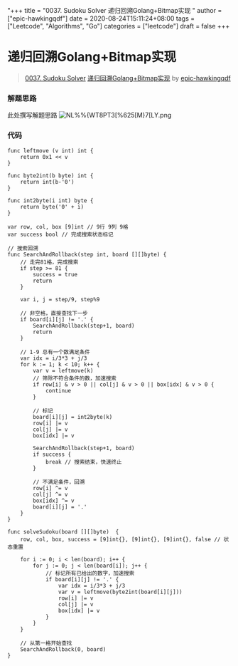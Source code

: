 "+++
title = "0037. Sudoku Solver 递归回溯Golang+Bitmap实现 "
author = ["epic-hawkingqdf"]
date = 2020-08-24T15:11:24+08:00
tags = ["Leetcode", "Algorithms", "Go"]
categories = ["leetcode"]
draft = false
+++

# 递归回溯Golang+Bitmap实现

> [0037. Sudoku Solver](https://leetcode-cn.com/problems/sudoku-solver/)
> [递归回溯Golang+Bitmap实现](https://leetcode-cn.com/problems/sudoku-solver/solution/di-gui-hui-su-golangbitmapshi-xian-by-epic-hawking/) by [epic-hawkingqdf](https://leetcode-cn.com/u/epic-hawkingqdf/)

### 解题思路
此处撰写解题思路
![NL%%{WT8PT3\[%625\[M}7\[LY.png](https://pic.leetcode-cn.com/1598281875-buNuLx-NL%25%25%7BWT8PT3%5B%25625%5BM%7D7%5BLY.png)

### 代码

```golang
func leftmove (v int) int {
    return 0x1 << v
}

func byte2int(b byte) int {
    return int(b-'0')
}

func int2byte(i int) byte {
    return byte('0' + i)
}

var row, col, box [9]int // 9行 9列 9格
var success bool // 完成搜索状态标记

// 搜索回溯
func SearchAndRollback(step int, board [][]byte) {
    // 走完81格，完成搜索
    if step >= 81 {
        success = true
        return
    }

    var i, j = step/9, step%9

    // 非空格，直接查找下一步
    if board[i][j] != '.' {
        SearchAndRollback(step+1, board)
        return
    }

    // 1-9 总有一个数满足条件
    var idx = i/3*3 + j/3
    for k := 1; k < 10; k++ {
        var v = leftmove(k)
        // 筛除不符合条件的数，加速搜索
        if row[i] & v > 0 || col[j] & v > 0 || box[idx] & v > 0 {
            continue
        }

        // 标记
        board[i][j] = int2byte(k)
        row[i] |= v
        col[j] |= v
        box[idx] |= v

        SearchAndRollback(step+1, board)
        if success {
            break // 搜索结束，快速终止
        }

        // 不满足条件，回溯
        row[i] ^= v
        col[j] ^= v
        box[idx] ^= v
        board[i][j] = '.'
    }
}

func solveSudoku(board [][]byte)  {
    row, col, box, success = [9]int{}, [9]int{}, [9]int{}, false // 状态重置

    for i := 0; i < len(board); i++ {
        for j := 0; j < len(board[i]); j++ {
            // 标记所有已给出的数字，加速搜索
            if board[i][j] != '.' {
                var idx = i/3*3 + j/3
                var v = leftmove(byte2int(board[i][j]))
                row[i] |= v
                col[j] |= v
                box[idx] |= v
            }
        }
    }

    // 从第一格开始查找
    SearchAndRollback(0, board)
}
```